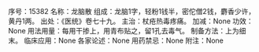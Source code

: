 序号：15382
名称：龙脑散
组成：龙脑1字，轻粉1钱半，密佗僧2钱，麝香少许，黄丹1两。
出处：《医统》卷七十九。
主治：杖疮热毒疼痛。
加减：None
功效：None
用法用量：每用干掺上，用青布贴之，留1孔去毒气。
制备方法：上为细末。
临床应用：None
各家论述：None
用药禁忌：None
附注：None
